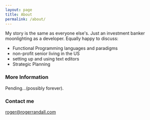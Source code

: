 ```yaml
---
layout: page
title: About
permalink: /about/
---
```


My story is the same as everyone else's. Just an investment banker moonlighting as a developer. Equally happy to discuss:
- Functional Programming languages and paradigms
- non-profit senior living in the US
- setting up and using text editors
- Strategic Planning

### More Information

Pending...(possibly forever).

### Contact me

[roger@rogerrandall.com](mailto:roger@rogerrandall.com)
